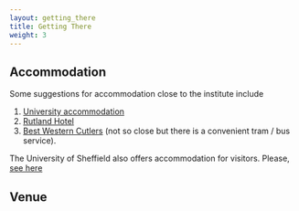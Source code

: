 ```yaml
---
layout: getting_there
title: Getting There
weight: 3
---
```


## Accommodation

Some suggestions for accommodation close to the institute include

1.  [University accommodation](http://withus.com/conferencewithus/bookingpage/)
2.  [Rutland Hotel](http://www.rutlandhotel-sheffield.com/)
3.  [Best Western Cutlers](http://www.cutlershotel.co.uk/) (not so close but there is a convenient tram /  bus service).

The University of Sheffield also offers accommodation for visitors. Please, [see here](https://www.sheffield.ac.uk/accommodation/visitors)

## Venue
